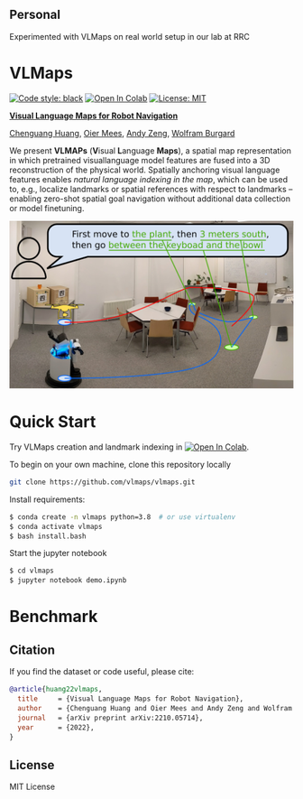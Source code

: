 ## Personal
Experimented with VLMaps on real world setup in our lab at RRC

# VLMaps
[![Code style: black](https://img.shields.io/badge/code%20style-black-000000.svg)](https://github.com/psf/black)
[![Open In Colab](https://colab.research.google.com/assets/colab-badge.svg)](https://colab.research.google.com/drive/1xsH9Gr_O36sBZaoPNq1SmqgOOF12spV0?usp=sharing)
[![License: MIT](https://img.shields.io/badge/License-MIT-yellow.svg)](https://opensource.org/licenses/MIT)


[<b>Visual Language Maps for Robot Navigation</b>](https://arxiv.org/pdf/2210.05714.pdf)

[Chenguang Huang](http://www2.informatik.uni-freiburg.de/~huang/), [Oier Mees](https://www.oiermees.com/), [Andy Zeng](https://andyzeng.github.io/), [Wolfram Burgard](http://www2.informatik.uni-freiburg.de/~burgard)

We present **VLMAPs** (**V**isual **L**anguage **Maps**),  a spatial map representation in which pretrained visuallanguage model features are fused into a 3D reconstruction of the physical
world. Spatially anchoring visual language features enables *natural language indexing in the map*, which can be used to, e.g., localize landmarks
or spatial references with respect to landmarks – enabling zero-shot spatial
goal navigation without additional data collection or model finetuning.

![](media/banner.png)

# Quick Start
Try VLMaps creation and landmark indexing in [![Open In Colab](https://colab.research.google.com/assets/colab-badge.svg)](https://colab.research.google.com/drive/1xsH9Gr_O36sBZaoPNq1SmqgOOF12spV0?usp=sharing).

To begin on your own machine, clone this repository locally
```bash
git clone https://github.com/vlmaps/vlmaps.git

```
Install requirements:
```bash
$ conda create -n vlmaps python=3.8  # or use virtualenv
$ conda activate vlmaps
$ bash install.bash
```
Start the jupyter notebook
```bash
$ cd vlmaps
$ jupyter notebook demo.ipynb
```


# Benchmark



## Citation

If you find the dataset or code useful, please cite:

```bibtex
@article{huang22vlmaps,
  title     = {Visual Language Maps for Robot Navigation},
  author    = {Chenguang Huang and Oier Mees and Andy Zeng and Wolfram Burgard},
  journal   = {arXiv preprint arXiv:2210.05714},
  year      = {2022},
}
```

## License

MIT License

